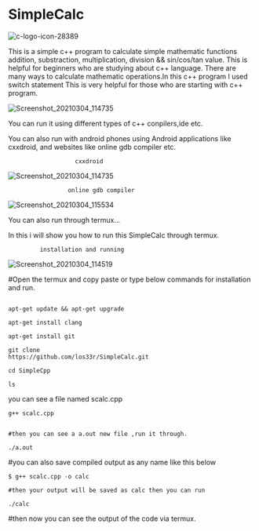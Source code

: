 # SimpleCalc


![c-logo-icon-28389](https://user-images.githubusercontent.com/79966315/109812280-e4567a80-7c51-11eb-8f37-9e5daf736090.png)


This is a simple c++ program to calculate simple mathematic functions addition, substraction, multiplication, division &amp;&amp; sin/cos/tan value. 
This is helpful for beginners who are studying about c++ language. There are many ways to calculate mathematic operations.In this c++ program I used switch statement
This is very helpful for those who are starting with c++ program.

![Screenshot_20210304_114735](https://user-images.githubusercontent.com/79966315/109921015-1d89fb80-7ce1-11eb-9a93-80010b953075.png)

You can run it using different types of c++ conpilers,ide etc.

You can also run with android phones using Android applications like cxxdroid, and websites like online gdb compiler etc.

                       cxxdroid 
                       
![Screenshot_20210304_114735](https://user-images.githubusercontent.com/79966315/109921130-60e46a00-7ce1-11eb-9b00-be7e287cac0a.png)
 
                     online gdb compiler
            
![Screenshot_20210304_115534](https://user-images.githubusercontent.com/79966315/109921297-a7d25f80-7ce1-11eb-87bd-1ff3e805d31c.png)


You can also run through termux... 

In this i will show you how to run this SimpleCalc through termux.

             installation and running
            
 ![Screenshot_20210304_114519](https://user-images.githubusercontent.com/79966315/109921430-dc461b80-7ce1-11eb-8786-24f6ee8864f8.png)

#Open the termux and copy paste or type below commands for installation and run.
```

apt-get update && apt-get upgrade

apt-get install clang

apt-get install git

git clone 
https://github.com/los33r/SimpleCalc.git

cd SimpleCpp

ls
```

you can see a file named scalc.cpp
```
g++ scalc.cpp


#then you can see a a.out new file ,run it through.

./a.out
```
#you can also save compiled output as any name like this below
```
$ g++ scalc.cpp -o calc

#then your output will be saved as calc then you can run 

./calc
```
#then now you can see the output of the code via termux.



